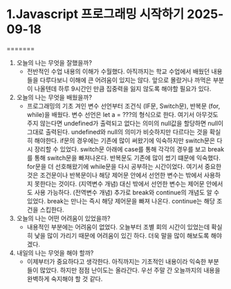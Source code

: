 # 1.Javascript 프로그래밍 시작하기 2025-09-18

=======

1. 오늘의 나는 무엇을 잘했을까?
   - 전반적인 수업 내용의 이해가 수월했다. 아직까지는 학교 수업에서 배웠던 내용들을 다루다보니 이해에 큰 어려움이 있지는 않다. 앞으로 몰랐거나 까먹은 부분이 나올텐데 하루 9시간인 만큼 집중력을 잃지 않도록 해야할 필요가 있다.
2. 오늘의 나는 무엇을 배웠을까?
   - 프로그래밍의 기초 겨인 변수 선언부터 조건식 (IF문, Switch문), 반복문 (for, while)을 배웠다. 변수 선언은 let a = ???의 형식으로 한다. 여기서 아무것도 주지 않는다면 undefined가 출력되고 없다는 의미의 null값을 할당하면 null이 그대로 출력된다. undefined와 null의 의미가 비슷하지만 다르다는 것을 확실히 해야한다. if문의 경우에는 기존에 많이 써왔기에 익숙하지만 switch문은 다시 장리할 수 있었다. switch문 아래에 case를 통해 각각의 경우를 보고 break를 통해 switch문을 빠져나온다. 반복문도 기존에 많이 썼기 떄문에 익숙했다. for문을 더 선호해왔기에 while문을 다시 공부하는 시간이었다. 여기서 중요한 것은 조건문이나 반복문이나 해당 제어문 안에서 선언한 변수는 밖에서 사용하지 못한다는 것이다. (지역변수 개념) 대신 밖에서 선언한 변수는 제어문 안에서도 사용 가능하다. (전역변수 개념) 추가로 break와 continue의 개념도 알 수 있었다. break는 만나는 즉시 해당 제어문을 빠져 나온다. continue는 해당 조건을 스킵한다.
3. 오늘의 나는 어떤 어려움이 있었을까?
   - 내용적인 부분에는 어려움이 없었다. 오늘부터 조별 회의 시간이 있었는데 확실히 낯을 많이 가리기 때문에 어려움이 있긴 하다. 더욱 말을 많이 해보도록 해야겠다.
4. 내일의 나는 무엇을 해야 할까?
   - 이제부터가 중요하다고 생각한다. 아직까지는 기초적인 내용이라 익숙한 부분들이 많았다. 하지만 점점 난이도는 올라간다. 우선 주말 간 오늘까지의 내용을 완벽하게 숙지해야 할 것 같다.
